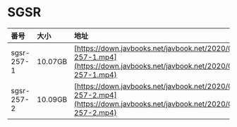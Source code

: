 # SGSR

| 番号 | 大小 | 地址 |
| :--- | :--- | :--- |
| sgsr-257-1 | 10.07GB | [https://down.javbooks.net/javbook.net/2020/06/23/sgsr-257-1.mp4](https://down.javbooks.net/javbook.net/2020/06/23/sgsr-257-1.mp4) |
| sgsr-257-2 | 10.09GB | [https://down.javbooks.net/javbook.net/2020/06/23/sgsr-257-2.mp4](https://down.javbooks.net/javbook.net/2020/06/23/sgsr-257-2.mp4) |

